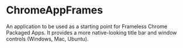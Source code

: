 ChromeAppFrames
===============

An application to be used as a starting point for Frameless Chrome Packaged Apps. It provides a more native-looking title bar and window controls (Windows, Mac, Ubuntu).
